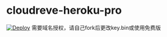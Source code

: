 # cloudreve-heroku-pro

[![Deploy](https://www.herokucdn.com/deploy/button.svg)](https://heroku.com/deploy)
需要域名授权，请自己fork后更改key.bin或使用免费版
